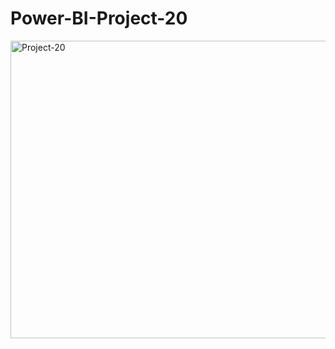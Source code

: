 # Power-BI-Project-20

<img width="844" height="476" alt="Project-20" src="https://github.com/user-attachments/assets/dad10365-a7a6-4f18-a72e-30d6f7b67f26" />
